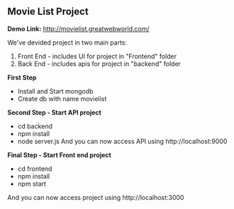 ## Movie List Project

**Demo Link:** http://movielist.greatwebworld.com/

We've devided project in two main parts:
1) Front End - includes UI for project in "Frontend" folder
2) Back End -  includes apis for project in "backend" folder

**First Step**
-  Install and Start mongodb
-  Create db with name movielist

**Second Step - Start API project**
- cd backend 
- npm install 
- node server.js
And you can now access API using http://localhost:9000

**Final Step -  Start Front end project**
- cd frontend 
- npm install 
- npm start

And you can now access project using http://localhost:3000